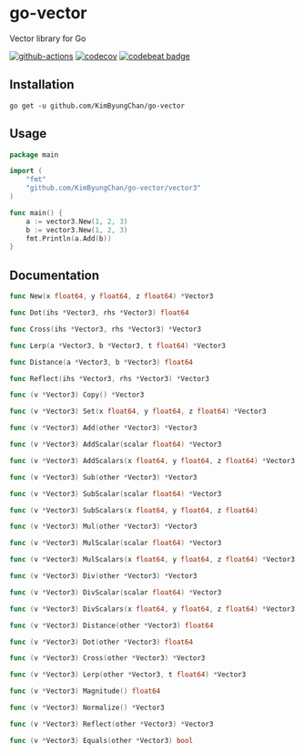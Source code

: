 # go-vector
Vector library for Go

[![github-actions](https://github.com/KimByungChan/go-vector/actions/workflows/ci.yml/badge.svg)](https://github.com/KimByungChan/go-vector)
[![codecov](https://codecov.io/gh/KimByungChan/go-vector/branch/master/graph/badge.svg?token=ITVBDT948V)](https://codecov.io/gh/KimByungChan/go-vector)
[![codebeat badge](https://codebeat.co/badges/7e31dc28-717f-4c48-9bde-77da39859128)](https://codebeat.co/projects/github-com-kimbyungchan-go-vector-master)

## Installation
```shell
go get -u github.com/KimByungChan/go-vector
```

## Usage
```go
package main

import (
	"fmt"
	"github.com/KimByungChan/go-vector/vector3"
)

func main() {
	a := vector3.New(1, 2, 3)
	b := vector3.New(1, 2, 3)
	fmt.Println(a.Add(b))
}
```

## Documentation
```go
func New(x float64, y float64, z float64) *Vector3

func Dot(ihs *Vector3, rhs *Vector3) float64

func Cross(ihs *Vector3, rhs *Vector3) *Vector3

func Lerp(a *Vector3, b *Vector3, t float64) *Vector3

func Distance(a *Vector3, b *Vector3) float64

func Reflect(ihs *Vector3, rhs *Vector3) *Vector3

func (v *Vector3) Copy() *Vector3

func (v *Vector3) Set(x float64, y float64, z float64) *Vector3

func (v *Vector3) Add(other *Vector3) *Vector3

func (v *Vector3) AddScalar(scalar float64) *Vector3

func (v *Vector3) AddScalars(x float64, y float64, z float64) *Vector3

func (v *Vector3) Sub(other *Vector3) *Vector3

func (v *Vector3) SubScalar(scalar float64) *Vector3

func (v *Vector3) SubScalars(x float64, y float64, z float64)

func (v *Vector3) Mul(other *Vector3) *Vector3

func (v *Vector3) MulScalar(scalar float64) *Vector3

func (v *Vector3) MulScalars(x float64, y float64, z float64) *Vector3

func (v *Vector3) Div(other *Vector3) *Vector3

func (v *Vector3) DivScalar(scalar float64) *Vector3

func (v *Vector3) DivScalars(x float64, y float64, z float64) *Vector3

func (v *Vector3) Distance(other *Vector3) float64

func (v *Vector3) Dot(other *Vector3) float64

func (v *Vector3) Cross(other *Vector3) *Vector3

func (v *Vector3) Lerp(other *Vector3, t float64) *Vector3

func (v *Vector3) Magnitude() float64

func (v *Vector3) Normalize() *Vector3

func (v *Vector3) Reflect(other *Vector3) *Vector3

func (v *Vector3) Equals(other *Vector3) bool
```
